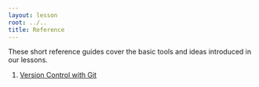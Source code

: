 ```yaml
---
layout: lesson
root: ../..
title: Reference
---
```


These short reference guides cover the basic tools and ideas introduced in our lessons.

<div class="toc" markdown="1">

1.  [Version Control with Git](01-git.html)

</div>
